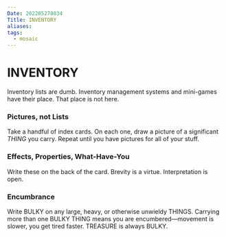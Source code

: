 ```yaml
---
Date: 202205270834
Title: INVENTORY
aliases: 
tags:
  - mosaic
---
```

# INVENTORY
Inventory lists are dumb. Inventory management systems and mini-games have their place. That place is not here.

### Pictures, not Lists
Take a handful of index cards. On each one, draw a picture of a significant _THING_ you carry. Repeat until you have pictures for all of your stuff.

### Effects, Properties, What-Have-You
Write these on the back of the card. Brevity is a virtue. Interpretation is open.

### Encumbrance
Write BULKY on any large, heavy, or otherwise unwieldy THINGS. Carrying more than one BULKY THING means you are encumbered—movement is slower, you get tired faster. TREASURE is always BULKY.